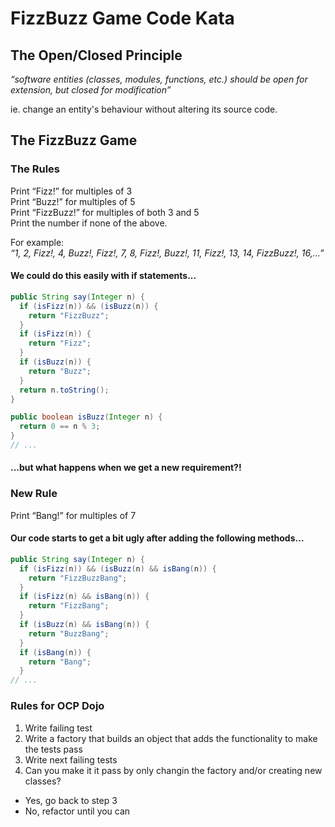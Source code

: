 # FizzBuzz Game Code Kata

## The Open/Closed Principle

*“software entities (classes, modules, functions, etc.) should be open for extension, but closed for modification”*

ie.
change an entity's behaviour without altering its source code.

## The FizzBuzz Game

### The Rules
Print “Fizz!” for multiples of 3<br />
Print “Buzz!” for multiples of 5<br />
Print “FizzBuzz!” for multiples of both 3 and 5<br />
Print the number if none of the above.<br />

For example:<br />
*“1, 2, Fizz!, 4, Buzz!, Fizz!, 7, 8, Fizz!, Buzz!, 11, Fizz!, 13, 14, FizzBuzz!, 16,...”*

#### We could do this easily with if statements...
``` java
public String say(Integer n) {
  if (isFizz(n)) && (isBuzz(n)) {
    return "FizzBuzz";
  }
  if (isFizz(n)) {
    return "Fizz";
  }
  if (isBuzz(n)) {
    return "Buzz";
  }
  return n.toString();
}

public boolean isBuzz(Integer n) {
  return 0 == n % 3;
}
// ...
```
#### ...but what happens when we get a new requirement?!

### New Rule
Print “Bang!” for multiples of 7

#### Our code starts to get a bit ugly after adding the following methods...
``` java
public String say(Integer n) {
  if (isFizz(n)) && (isBuzz(n) && isBang(n)) {
    return "FizzBuzzBang";
  }
  if (isFizz(n) && isBang(n)) {
    return "FizzBang";
  }
  if (isBuzz(n) && isBang(n)) {
    return "BuzzBang";
  }
  if (isBang(n)) {
    return "Bang";
  }
// ...
```

### Rules for OCP Dojo
1. Write failing test
2. Write a factory that builds an object that adds the functionality to make the tests pass
3. Write next failing tests
4. Can you make it it pass by only changin the factory and/or creating new classes?
  * Yes, go back to step 3
  * No, refactor until you can
